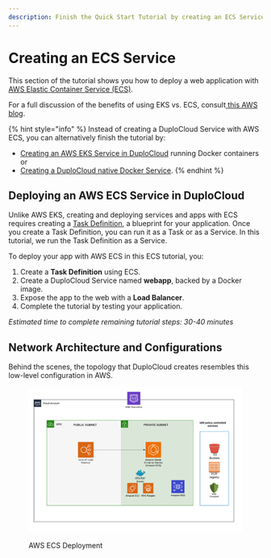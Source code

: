 ```yaml
---
description: Finish the Quick Start Tutorial by creating an ECS Service
---
```


# Creating an ECS Service

This section of the tutorial shows you how to deploy a web application with [AWS Elastic Container Service (ECS)](https://aws.amazon.com/ecs/).

For a full discussion of the benefits of using EKS vs. ECS, consult[ this AWS blog](https://aws.amazon.com/blogs/containers/amazon-ecs-vs-amazon-eks-making-sense-of-aws-container-services/).

{% hint style="info" %}
Instead of creating a DuploCloud Service with AWS ECS, you can alternatively finish the tutorial by:

* [Creating an AWS EKS Service in DuploCloud](../quick-start-eks-services/) running Docker containers or
* [Creating a DuploCloud native Docker Service](../quick-start-duplocloud-docker-services/).
{% endhint %}

## Deploying an AWS ECS Service in DuploCloud

Unlike AWS EKS, creating and deploying services and apps with ECS requires creating a [Task Definition](https://docs.aws.amazon.com/AmazonECS/latest/developerguide/task_definitions.html), a blueprint for your application. Once you create a Task Definition, you can run it as a Task or as a Service. In this tutorial, we run the Task Definition as a Service.

To deploy your app with AWS ECS in this ECS tutorial, you:&#x20;

1. Create a **Task Definition** using ECS.
2. Create a DuploCloud Service named **webapp**, backed by a Docker image.
3. Expose the app to the web with a **Load Balancer**.
4. Complete the tutorial by testing your application.

_Estimated time to complete remaining tutorial steps: 30-40 minutes_

## Network Architecture and Configurations

Behind the scenes, the topology that DuploCloud creates resembles this low-level configuration in AWS.

<figure><img src="../../../.gitbook/assets/image (470).png" alt=""><figcaption><p>AWS ECS Deployment</p></figcaption></figure>
